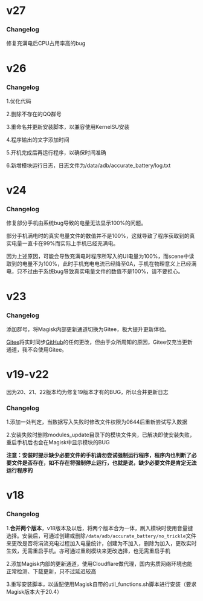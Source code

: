 # v27

### Changelog

修复充满电后CPU占用率高的bug

# v26

### Changelog

1.优化代码

2.删除不存在的QQ群号

3.重命名并更新安装脚本，以兼容使用KernelSU安装

4.程序输出的文字添加时间

5.开机完成后再运行程序，以确保时间准确

6.新增模块运行日志，日志文件为/data/adb/accurate_battery/log.txt



# v24

### Changelog

修复部分手机由系统bug导致的电量无法显示100%的问题。

部分手机满电时的真实电量文件的数值并不是100%，这就导致了程序获取到的真实电量一直卡在99%而实际上手机已经充满电。

因为上述原因，可能会导致充满电时程序所写入的UI电量为100%，而scene中读取到的电量不为100%，此时手机充电电流已经降至0A，手机在物理意义上已经满电，只不过由于系统bug导致真实电量文件的数值不是100%，请不要担心。

# v23

### Changelog

添加群号，将Magisk内部更新通道切换为Gitee，极大提升更新体验。

[Gitee](https://gitee.com/chase535/turbo-charge)将实时同步[GitHub](https://github.com/chase535/turbo-charge)的任何更改，但由于众所周知的原因，Gitee仅充当更新通道，我不会使用Gitee。

# v19-v22

因为20、21、22版本均为修复19版本才有的BUG，所以合并更新日志

### Changelog

1.添加一处判定，当数据写入失败时修改文件权限为0644后重新尝试写入数据

2.安装失败时删除modules_update目录下的模块文件夹，已解决即使安装失败，重启手机后也会在Magisk中显示模块的BUG

**注意：安装时提示缺少必要文件的手机请勿尝试强制运行程序，程序内也判断了必要文件是否存在，如不存在将强制停止运行，也就是说，缺少必要文件是肯定无法运行程序的**

# v18

### Changelog

1.**合并两个版本**，v18版本及以后，将两个版本合为一体，刷入模块时使用音量键选择。安装后，可通过创建或删除`/data/adb/accurate_battery/no_trickle`文件来更改是否将涓流充电过程加入电量统计，创建为不加入，删除为加入，更改实时生效，无需重启手机。亦可通过重刷模块来更改选择，也无需重启手机

2.添加Magisk内部的更新通道，使用Cloudflare做代理，国内劣质网络环境也能正常检测、下载更新，只不过延迟较高

3.重写安装脚本，以适配使用Magisk自带的util_functions.sh脚本进行安装（要求Magisk版本大于20.4）
